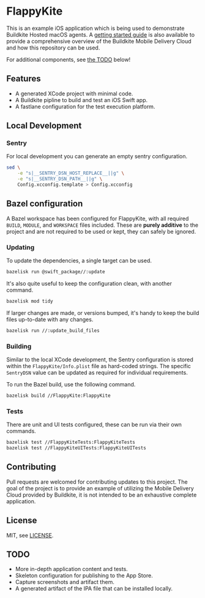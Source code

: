 # FlappyKite

This is an example iOS application which is being used to demonstrate
Buildkite Hosted macOS agents. A
[getting started guide](https://buildkite.com/docs/pipelines/hosted-agents/mobile-delivery-cloud/getting-started)
is also available to provide a comprehensive overview of the Buildkite Mobile
Delivery Cloud and how this repository can be used.

For additional components, see [the TODO](#todo) below!

## Features

- A generated XCode project with minimal code.
- A Buildkite pipline to build and test an iOS Swift app.
- A fastlane configuration for the test execution platform.

## Local Development

### Sentry

For local development you can generate an empty sentry configuration.

```sh
sed \
    -e "s|__SENTRY_DSN_HOST_REPLACE__||g" \
    -e "s|__SENTRY_DSN_PATH__||g" \
    Config.xcconfig.template > Config.xcconfig
```

## Bazel configuration

A Bazel workspace has been configured for FlappyKite, with all required `BUILD`,
`MODULE`, and `WORKSPACE` files included. These are **purely additive** to the
project and are not required to be used or kept, they can safely be ignored.

### Updating

To update the dependencies, a single target can be used.

```sh
bazelisk run @swift_package//:update
```

It's also quite useful to keep the configuration clean, with another command.

```sh
bazelisk mod tidy
```

If larger changes are made, or versions bumped, it's handy to keep the build files
up-to-date with any changes.

```sh
bazelisk run //:update_build_files
```

### Building

Similar to the local XCode development, the Sentry configuration is stored within
the `FlappyKite/Info.plist` file as hard-coded strings. The specific `SentryDSN`
value can be updated as required for individual requirements.

To run the Bazel build, use the following command.

```sh
bazelisk build //FlappyKite:FlappyKite
```

### Tests

There are unit and UI tests configured, these can be run via their own commands.

```sh
bazelisk test //FlappyKiteTests:FlappyKiteTests
bazelisk test //FlappyKiteUITests:FlappyKiteUITests
```

## Contributing

Pull requests are welcomed for contributing updates to this project. The goal
of the project is to provide an example of utilizing the Mobile Delivery Cloud
provided by Buildkite, it is not intended to be an exhaustive complete
application.

## License

MIT, see [LICENSE](LICENSE).

## TODO

- More in-depth application content and tests.
- Skeleton configuration for publishing to the App Store.
- Capture screenshots and artifact them.
- A generated artifact of the IPA file that can be installed locally.
